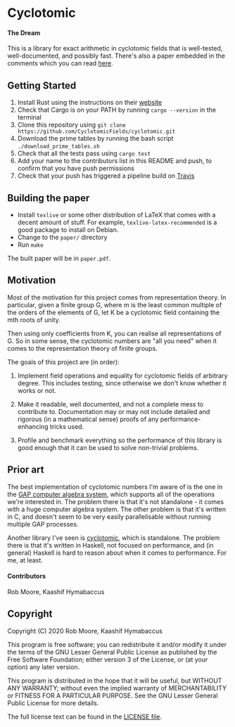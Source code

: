 # Cyclotomic

#### The Dream

This is a library for exact arithmetic in cyclotomic fields that is
well-tested, well-documented, and possibly fast. There's also a paper
embedded in the comments which you can read
[here](https://cyclotomicfields.github.io/cyclotomic/paper.pdf).

## Getting Started

1. Install Rust using the instructions on their
[website](https://www.rust-lang.org/tools/install)
2. Check that Cargo is on your PATH by running `cargo --version` in the
terminal
3. Clone this repository using
`git clone https://github.com/CyclotomicFields/cyclotomic.git`
4. Download the prime tables by running the bash script
`./download_prime_tables.sh`
5. Check that all the tests pass using `cargo test`
6. Add your name to the contributors list in this README and push, to confirm
that you have push permissions
7. Check that your push has triggered a pipeline build on
[Travis](https://travis-ci.com/github/CyclotomicFields/cyclotomic/builds)

## Building the paper

* Install `texlive` or some other distribution of LaTeX that comes
  with a decent amount of stuff. For example,
  `texlive-latex-recommended` is a good package to install on Debian.
* Change to the `paper/` directory
* Run `make`

The built paper will be in `paper.pdf`.

## Motivation

Most of the motivation for this project comes from representation
theory. In particular, given a finite group G, where m is the least
common multiple of the orders of the elements of G, let K be a
cyclotomic field containing the mth roots of unity.

Then using only coefficients from K, you can realise all
representations of G. So in some sense, the cyclotomic numbers are
"all you need" when it comes to the representation theory of finite
groups.

The goals of this project are (in order):

1. Implement field operations and equality for cyclotomic fields of
   arbitrary degree. This includes testing, since otherwise we don't
   know whether it works or not.

2. Make it readable, well documented, and not a complete mess to
   contribute to. Documentation may or may not include detailed and
   rigorous (in a mathematical sense) proofs of any
   performance-enhancing tricks used.

3. Profile and benchmark everything so the performance of this library
   is good enough that it can be used to solve non-trivial problems.

## Prior art

The best implementation of cyclotomic numbers I'm aware of is the one
in the
[GAP computer algebra system](https://github.com/gap-system/gap/blob/master/src/cyclotom.c),
which supports all of the operations we're interested in. The problem
there is that it's not standalone - it comes with a huge computer
algebra system. The other problem is that it's written in C, and
doesn't seem to be very easily parallelisable without running multiple
GAP processes.

Another library I've seen is
[cyclotomic](https://hackage.haskell.org/package/cyclotomic), which is
standalone. The problem there is that it's written in Haskell, not
focused on performance, and (in general) Haskell is hard to reason
about when it comes to performance. For me, at least.

#### Contributors

Rob Moore, Kaashif Hymabaccus

## Copyright

Copyright (C) 2020 Rob Moore, Kaashif Hymabaccus

This program is free software; you can redistribute it and/or modify
it under the terms of the GNU Lesser General Public License as
published by the Free Software Foundation; either version 3 of the
License, or (at your option) any later version.

This program is distributed in the hope that it will be useful, but
WITHOUT ANY WARRANTY; without even the implied warranty of
MERCHANTABILITY or FITNESS FOR A PARTICULAR PURPOSE.  See the GNU
Lesser General Public License for more details.

The full license text can be found in the [LICENSE file](/LICENSE).
